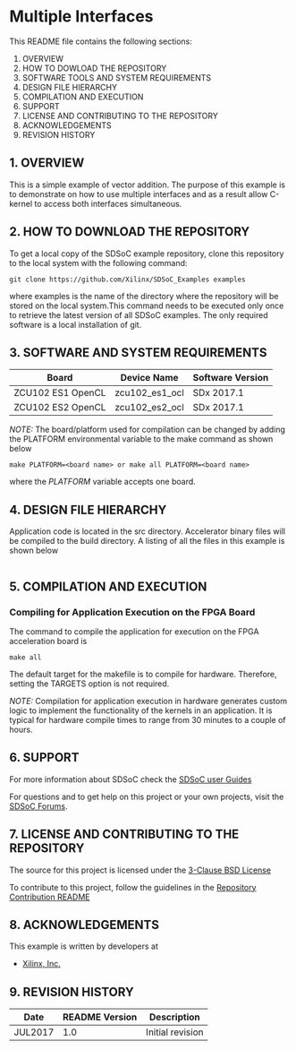 Multiple Interfaces
======================

This README file contains the following sections:

1. OVERVIEW
2. HOW TO DOWLOAD THE REPOSITORY
3. SOFTWARE TOOLS AND SYSTEM REQUIREMENTS
4. DESIGN FILE HIERARCHY
5. COMPILATION AND EXECUTION
6. SUPPORT
7. LICENSE AND CONTRIBUTING TO THE REPOSITORY
8. ACKNOWLEDGEMENTS
9. REVISION HISTORY


## 1. OVERVIEW
This is a simple example of vector addition. The purpose of this example is to demonstrate on how to use multiple interfaces and as a result allow C-kernel to access both interfaces simultaneous.

## 2. HOW TO DOWNLOAD THE REPOSITORY
To get a local copy of the SDSoC example repository, clone this repository to the local system with the following command:
```
git clone https://github.com/Xilinx/SDSoC_Examples examples
```
where examples is the name of the directory where the repository will be stored on the local system.This command needs to be executed only once to retrieve the latest version of all SDSoC examples. The only required software is a local installation of git.

## 3. SOFTWARE AND SYSTEM REQUIREMENTS
Board | Device Name | Software Version
------|-------------|-----------------
ZCU102 ES1 OpenCL|zcu102_es1_ocl|SDx 2017.1
ZCU102 ES2 OpenCL|zcu102_es2_ocl|SDx 2017.1


*NOTE:* The board/platform used for compilation can be changed by adding the PLATFORM environmental variable to the make command as shown below
```
make PLATFORM=<board name> or make all PLATFORM=<board name>
```
where the *PLATFORM* variable accepts one board.

## 4. DESIGN FILE HIERARCHY
Application code is located in the src directory. Accelerator binary files will be compiled to the build directory. A listing of all the files in this example is shown below

```
```

## 5. COMPILATION AND EXECUTION
### Compiling for Application Execution on the FPGA Board
The command to compile the application for execution on the FPGA acceleration board is
```
make all
```
The default target for the makefile is to compile for hardware. Therefore, setting the TARGETS option is not required.

*NOTE:* Compilation for application execution in hardware generates custom logic to implement the functionality of the kernels in an application.
It is typical for hardware compile times to range from 30 minutes to a couple of hours.


## 6. SUPPORT
For more information about SDSoC check the [SDSoC user Guides][]

For questions and to get help on this project or your own projects, visit the [SDSoC Forums][].


## 7. LICENSE AND CONTRIBUTING TO THE REPOSITORY
The source for this project is licensed under the [3-Clause BSD License][]

To contribute to this project, follow the guidelines in the [Repository Contribution README][]

## 8. ACKNOWLEDGEMENTS
This example is written by developers at
- [Xilinx, Inc.](http://www.xilinx.com)

## 9. REVISION HISTORY
Date | README Version | Description
-----|----------------|------------
JUL2017|1.0|Initial revision

[3-Clause BSD License]: ../../../LICENSE.txt
[SDSoC Forums]: https://forums.xilinx.com/t5/SDSoC-Development-Environment/bd-p/sdsoc
[SDSoC User Guides]: http://www.xilinx.com/support/documentation/sw_manuals/xilinx2017_1/ug1027-sdsoc-user-guide.pdf
[Repository Contribution README]: ../../../CONTRIBUTING.md
